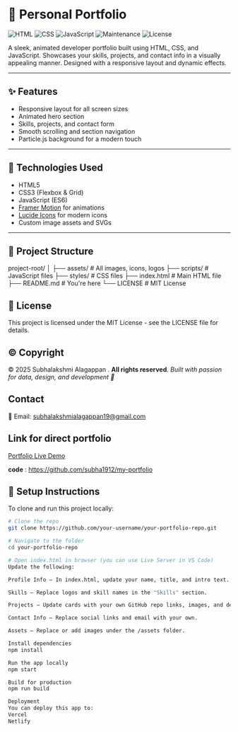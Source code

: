 <!--
@license MIT
© 2025 Subhalakshmi Alagappan
-->


# 🚀 Personal Portfolio

![HTML](https://img.shields.io/badge/HTML-5-orange)
![CSS](https://img.shields.io/badge/CSS-3-blue)
![JavaScript](https://img.shields.io/badge/JavaScript-ES6-yellow)
![Maintenance](https://img.shields.io/badge/Maintained-Yes-brightgreen)
![License](https://img.shields.io/badge/License-MIT-lightgrey)

A sleek, animated developer portfolio built using HTML, CSS, and JavaScript. Showcases your skills, projects, and contact info in a visually appealing manner. Designed with a responsive layout and dynamic effects.

---

## ✨ Features

- Responsive layout for all screen sizes
- Animated hero section
- Skills, projects, and contact form
- Smooth scrolling and section navigation
- Particle.js background for a modern touch

---

## 🔧 Technologies Used

- HTML5
- CSS3 (Flexbox & Grid)
- JavaScript (ES6)
- [Framer Motion](https://www.framer.com/motion/) for animations
- [Lucide Icons](https://lucide.dev/) for modern icons
- Custom image assets and SVGs

---

## 🧾 Project Structure

project-root/
│
├── assets/ # All images, icons, logos
├── scripts/ # JavaScript files
├── styles/ # CSS files
├── index.html # Main HTML file
├── README.md # You're here
└── LICENSE # MIT License


## 📝 **License**
This project is licensed under the MIT License - see the LICENSE file for details.


## ©️ **Copyright**
© 2025 Subhalakshmi Alagappan . **All rights reserved**. 
*Built with passion for data, design, and development 💫*


##  **Contact**
📧 Email: subhalakshmialagappan19@gmail.com

## Link for direct portfolio

[Portfolio Live Demo](https://subhalakshmi-portfolio.vercel.app)

**code** : https://github.com/subha1912/my-portfolio

## 🔄 Setup Instructions

To clone and run this project locally:


```bash
# Clone the repo
git clone https://github.com/your-username/your-portfolio-repo.git

# Navigate to the folder
cd your-portfolio-repo

# Open index.html in browser (you can use Live Server in VS Code)
Update the following:

Profile Info – In index.html, update your name, title, and intro text.

Skills – Replace logos and skill names in the "Skills" section.

Projects – Update cards with your own GitHub repo links, images, and descriptions.

Contact Info – Replace social links and email with your own.

Assets – Replace or add images under the /assets folder.

Install dependencies
npm install

Run the app locally
npm start

Build for production
npm run build

Deployment
You can deploy this app to:
Vercel
Netlify




